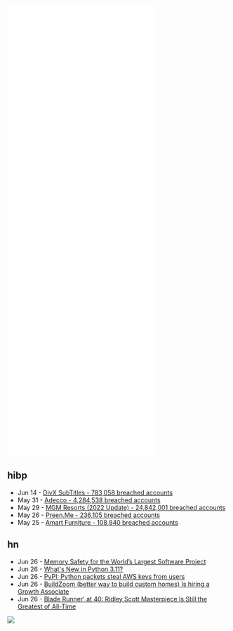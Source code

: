 ![Metrics](https://raw.githubusercontent.com/phixion/phixion/master/metrics.svg)

## hibp

<!--
for https://github.com/phixion/phixion/blob/main/.github/workflows/feeds.yml
-->
<!--START_SECTION:haveibeenpwnd-->
- Jun 14 - [DivX SubTitles - 783,058 breached accounts](https://haveibeenpwned.com/PwnedWebsites#DivXSubTitles)
- May 31 - [Adecco - 4,284,538 breached accounts](https://haveibeenpwned.com/PwnedWebsites#Adecco)
- May 29 - [MGM Resorts (2022 Update) - 24,842,001 breached accounts](https://haveibeenpwned.com/PwnedWebsites#MGM2022Update)
- May 26 - [Preen.Me - 236,105 breached accounts](https://haveibeenpwned.com/PwnedWebsites#PreenMe)
- May 25 - [Amart Furniture - 108,940 breached accounts](https://haveibeenpwned.com/PwnedWebsites#AmartFurniture)
<!--END_SECTION:haveibeenpwnd-->

## hn

<!--
for https://github.com/phixion/phixion/blob/main/.github/workflows/feeds.yml
-->
<!--START_SECTION:hn-->
- Jun 26 - [Memory Safety for the World’s Largest Software Project](https://www.memorysafety.org/blog/memory-safety-in-linux-kernel/)
- Jun 26 - [What's New in Python 3.11?](https://deepsource.io/blog/python-3-11-whats-new/)
- Jun 26 - [PyPI: Python packets steal AWS keys from users](https://blog.sonatype.com/python-packages-upload-your-aws-keys-env-vars-secrets-to-web)
- Jun 26 - [BuildZoom (better way to build custom homes) Is hiring a Growth Associate](https://jobs.lever.co/buildzoom)
- Jun 26 - [Blade Runner' at 40: Ridley Scott Masterpiece Is Still the Greatest of All-Time](https://www.esquire.com/uk/culture/a40351034/blade-runner-at-40/)
<!--END_SECTION:hn-->

<!--
for https://yhype.me
-->
![](https://hit.yhype.me/github/profile?user_id=13013670)
